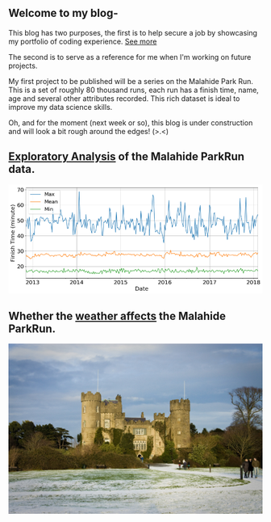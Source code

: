 
## Welcome to my blog-
This blog has two purposes, the first is to help secure a job by showcasing my portfolio of coding experience. [See more](https://github.com/caffreit)

The second is to serve as a reference for me when I'm working on future projects.

My first project to be published will be a series on the Malahide Park Run. This is a set of roughly 80 thousand runs, each run has a finish time, name, age and several other attributes recorded. This rich dataset is ideal to improve my data science skills.

Oh, and for the moment (next week or so), this blog is under construction and will look a bit rough around the edges! (>.<)

## [Exploratory Analysis](https://caffreit.github.io/ParkRun_Part_1/) of the Malahide ParkRun data.

![png](output_17_1.png)

## Whether the [weather affects](https://caffreit.github.io/Weather_Effects/) the Malahide ParkRun.

![jpg](4267143460_8522bed1d8_b.jpg)
